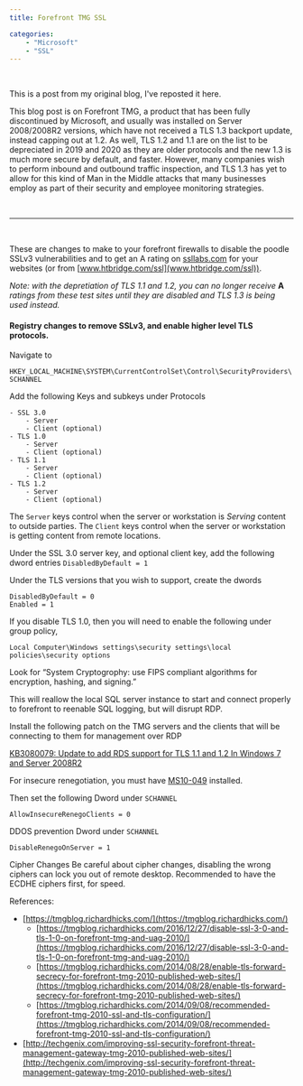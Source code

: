 ```yaml
---
title: Forefront TMG SSL

categories:
    - "Microsoft"
    - "SSL"
---
```




<br>

This is a post from my original blog, I've reposted it here.

This blog post is on Forefront TMG, a product that has been fully discontinued by Microsoft, and usually was installed on Server 2008/2008R2 versions, which have not received a TLS 1.3 backport update, instead capping out at 1.2. As well, TLS 1.2 and 1.1 are on the list to be depreciated in 2019 and 2020 as they are older protocols and the new 1.3 is much more secure by default, and faster.
However, many companies wish to perform inbound and outbound traffic inspection, and TLS 1.3 has yet to allow for this kind of Man in the Middle attacks that many businesses employ as part of their security and employee monitoring strategies.

<br/>

---

<br/>

These are changes to make to your forefront firewalls to disable the poodle SSLv3 vulnerabilities and to get an A rating on [ssllabs.com](ssllabs.com) for your websites (or from [www.htbridge.com/ssl](www.htbridge.com/ssl)).

*Note: with the depretiation of TLS 1.1 and 1.2, you can no longer receive* **A** *ratings from these test sites until they are disabled and TLS 1.3 is being used instead.*

#### Registry changes to remove SSLv3, and enable higher level TLS protocols.

Navigate to 

`HKEY_LOCAL_MACHINE\SYSTEM\CurrentControlSet\Control\SecurityProviders\SCHANNEL`

Add the following Keys and subkeys under Protocols

```
- SSL 3.0
    - Server
    - Client (optional)
- TLS 1.0
    - Server
    - Client (optional)
- TLS 1.1
    - Server
    - Client (optional)
- TLS 1.2
    - Server
    - Client (optional)
```

The `Server` keys control when the server or workstation is *Serving* content to outside parties.
The `Client` keys control when the server or workstation is getting content from remote locations.


Under the SSL 3.0 server key, and optional client key, add the following dword entries
`DisabledByDefault = 1`

Under the TLS versions that you wish to support, create the dwords
```
DisabledByDefault = 0 
Enabled = 1
```

If you disable TLS 1.0, then you will need to enable the following under group policy,
```
Local Computer\Windows settings\security settings\local policies\security options
```

Look for “System Cryptogrophy: use FIPS compliant algorithms for encryption, hashing, and signing.”

This will reallow the local SQL server instance to start and connect properly to forefront to reenable SQL logging, but will disrupt RDP.


Install the following patch on the TMG servers and the clients that will be connecting to them for management over RDP

[KB3080079: Update to add RDS support for TLS 1.1 and 1.2 In Windows 7 and Server 2008R2](https://support.microsoft.com/en-us/help/3080079/update-to-add-rds-support-for-tls-1-1-and-tls-1-2-in-windows-7-or-wind)


For insecure renegotiation, you must have [MS10-049](http://support.microsoft.com/kb/980436) installed.


Then set the following Dword under `SCHANNEL`
```
AllowInsecureRenegoClients = 0
```

DDOS prevention Dword under `SCHANNEL`
```
DisableRenegoOnServer = 1
```



Cipher Changes
	Be careful about cipher changes, disabling the wrong ciphers can lock you out of remote desktop. Recommended to have the ECDHE ciphers first, for speed.



References:
- [https://tmgblog.richardhicks.com/](https://tmgblog.richardhicks.com/)
    - [https://tmgblog.richardhicks.com/2016/12/27/disable-ssl-3-0-and-tls-1-0-on-forefront-tmg-and-uag-2010/](https://tmgblog.richardhicks.com/2016/12/27/disable-ssl-3-0-and-tls-1-0-on-forefront-tmg-and-uag-2010/)
    - [https://tmgblog.richardhicks.com/2014/08/28/enable-tls-forward-secrecy-for-forefront-tmg-2010-published-web-sites/](https://tmgblog.richardhicks.com/2014/08/28/enable-tls-forward-secrecy-for-forefront-tmg-2010-published-web-sites/)
    - [https://tmgblog.richardhicks.com/2014/09/08/recommended-forefront-tmg-2010-ssl-and-tls-configuration/](https://tmgblog.richardhicks.com/2014/09/08/recommended-forefront-tmg-2010-ssl-and-tls-configuration/)
- [http://techgenix.com/improving-ssl-security-forefront-threat-management-gateway-tmg-2010-published-web-sites/](http://techgenix.com/improving-ssl-security-forefront-threat-management-gateway-tmg-2010-published-web-sites/)

